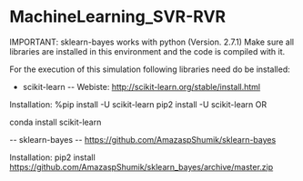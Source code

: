# MachineLearning_SVR-RVR

IMPORTANT:
sklearn-bayes works with python (Version. 2.7.1) Make sure all libraries are installed in this environment and the code is compiled with it.


For the execution of this simulation following libraries need do be installed:

- scikit-learn --
Webiste:
http://scikit-learn.org/stable/install.html

Installation:
%pip install -U scikit-learn
pip2 install -U scikit-learn
OR

conda install scikit-learn

-- sklearn-bayes --
https://github.com/AmazaspShumik/sklearn-bayes

Installation:
pip2 install https://github.com/AmazaspShumik/sklearn_bayes/archive/master.zip